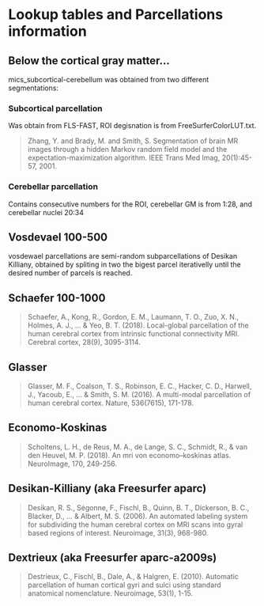 # Lookup tables and Parcellations information

## Below the cortical gray matter...
mics_subcortical-cerebellum was obtained from two different segmentations:
### Subcortical parcellation
Was obtain from FLS-FAST, ROI degisnation is from FreeSurferColorLUT.txt.
> Zhang, Y. and Brady, M. and Smith, S. Segmentation of brain MR images through a hidden Markov random field model and the expectation-maximization algorithm. IEEE Trans Med Imag, 20(1):45-57, 2001.

### Cerebellar parcellation
Contains consecutive numbers for the ROI, cerebellar GM is from 1:28, and cerebellar nuclei 20:34

## Vosdevael 100-500
vosdewael parcellations are semi-random subparcellations of Desikan Killiany, obtained by spliting in two the bigest parcel iterativelly until the desired number of parcels is reached.

## Schaefer 100-1000
> Schaefer, A., Kong, R., Gordon, E. M., Laumann, T. O., Zuo, X. N., Holmes, A. J., ... & Yeo, B. T. (2018). Local-global parcellation of the human cerebral cortex from intrinsic functional connectivity MRI. Cerebral cortex, 28(9), 3095-3114.

## Glasser
> Glasser, M. F., Coalson, T. S., Robinson, E. C., Hacker, C. D., Harwell, J., Yacoub, E., ... & Smith, S. M. (2016). A multi-modal parcellation of human cerebral cortex. Nature, 536(7615), 171-178.

## Economo-Koskinas
> Scholtens, L. H., de Reus, M. A., de Lange, S. C., Schmidt, R., & van den Heuvel, M. P. (2018). An mri von economo–koskinas atlas. NeuroImage, 170, 249-256.

## Desikan-Killiany (aka Freesurfer aparc)
> Desikan, R. S., Ségonne, F., Fischl, B., Quinn, B. T., Dickerson, B. C., Blacker, D., ... & Albert, M. S. (2006). An automated labeling system for subdividing the human cerebral cortex on MRI scans into gyral based regions of interest. Neuroimage, 31(3), 968-980.

## Dextrieux (aka Freesurfer aparc-a2009s)
> Destrieux, C., Fischl, B., Dale, A., & Halgren, E. (2010). Automatic parcellation of human cortical gyri and sulci using standard anatomical nomenclature. Neuroimage, 53(1), 1-15.
